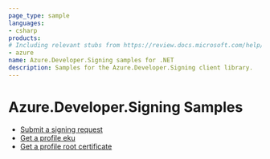 ```yaml
---
page_type: sample
languages:
- csharp
products:
# Including relevant stubs from https://review.docs.microsoft.com/help/contribute/metadata-taxonomies#product
- azure
name: Azure.Developer.Signing samples for .NET
description: Samples for the Azure.Developer.Signing client library.
---
```


#  Azure.Developer.Signing Samples

* [Submit a signing request](https://github.com/Azure/azure-sdk-for-net/blob/main/sdk/trustedsigning/Azure.Developer.Signing/samples/Sample_Sign.md)
* [Get a profile eku](https://github.com/Azure/azure-sdk-for-net/blob/main/sdk/trustedsigning/Azure.Developer.Signing/samples/Sample_GetProfileEku.md)
* [Get a profile root certificate](https://github.com/Azure/azure-sdk-for-net/blob/main/sdk/trustedsigning/Azure.Developer.Signing/samples/Sample_GetProfileRootCertificate.md)
